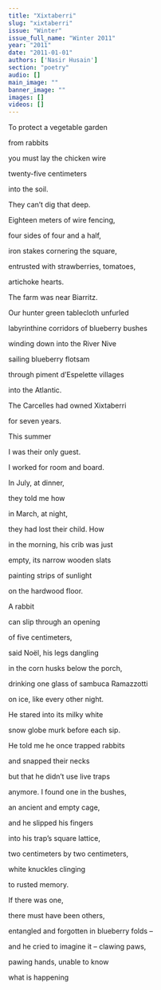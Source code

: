 ```yaml
---
title: "Xixtaberri"
slug: "xixtaberri"
issue: "Winter"
issue_full_name: "Winter 2011"
year: "2011"
date: "2011-01-01"
authors: ['Nasir Husain']
section: "poetry"
audio: []
main_image: ""
banner_image: ""
images: []
videos: []
---
```

To protect a vegetable garden

 from rabbits

 you must lay the chicken wire

 twenty-five centimeters

 into the soil.

 They can’t dig that deep.

 Eighteen meters of wire fencing,

 four sides of four and a half,

 iron stakes cornering the square,

 entrusted with strawberries, tomatoes,

 artichoke hearts.

 The farm was near Biarritz.

 Our hunter green tablecloth unfurled

 labyrinthine corridors of blueberry bushes

 winding down into the River Nive

 sailing blueberry flotsam

 through piment d’Espelette villages

 into the Atlantic.

 The Carcelles had owned Xixtaberri

 for seven years.

 This summer

 I was their only guest.

 I worked for room and board.

 In July, at dinner,

 they told me how

 in March, at night,

 they had lost their child. How

 in the morning, his crib was just

 empty, its narrow wooden slats

 painting strips of sunlight

 on the hardwood floor.

 A rabbit

 can slip through an opening

 of five centimeters,

 said Noël, his legs dangling

 in the corn husks below the porch,

 drinking one glass of sambuca Ramazzotti

 on ice, like every other night.

 He stared into its milky white

 snow globe murk before each sip.

 He told me he once trapped rabbits

 and snapped their necks

 but that he didn’t use live traps

 anymore. I found one in the bushes,

 an ancient and empty cage,

 and he slipped his fingers

 into his trap’s square lattice,

 two centimeters by two centimeters,

 white knuckles clinging

 to rusted memory.

 If there was one,

 there must have been others,

 entangled and forgotten in blueberry folds –

 and he cried to imagine it – clawing paws,

 pawing hands, unable to know

 what is happening


